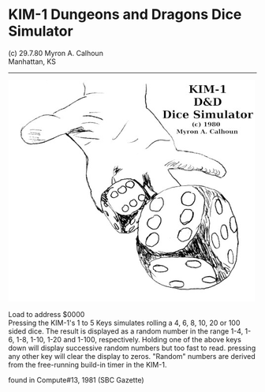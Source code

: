 # KIM-1 Dungeons and Dragons Dice Simulator
 (c) 29.7.80 
 Myron A. Calhoun                                
 Manhattan, KS                                   

---       

![Dice_simulator][1]

Load to address $0000<br>
Pressing the KIM-1's 1 to 5 Keys simulates rolling a 4, 6, 8, 10, 20 or 100 sided dice. The result is displayed as a random number in the range 1-4, 1-6, 1-8, 1-10, 1-20 and 1-100, respectively.
Holding one of the above keys down will display successive random numbers but too fast to read. pressing any other key will clear the display to zeros. "Random" numbers are derived from the free-running build-in timer in the KIM-1.

found in Compute#13, 1981 (SBC Gazette)

  [1]: https://github.com/netzherpes/KIM-1-Dice-Simulator/raw/main/dice2.jpg
